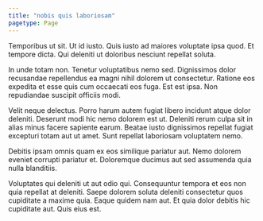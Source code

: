 ```yaml
---
title: "nobis quis laboriosam"
pagetype: Page
---
```

Temporibus ut sit. Ut id iusto. Quis iusto ad maiores voluptate ipsa quod. Et tempore dicta. Qui deleniti ut doloribus nesciunt repellat soluta.

In unde totam non. Tenetur voluptatibus nemo sed. Dignissimos dolor recusandae repellendus ea magni nihil dolorem ut consectetur. Ratione eos expedita et esse quis cum occaecati eos fuga. Est est ipsa. Non repudiandae suscipit officiis modi.

Velit neque delectus. Porro harum autem fugiat libero incidunt atque dolor deleniti. Deserunt modi hic nemo dolorem est ut.
Deleniti rerum culpa sit in alias minus facere sapiente earum. Beatae iusto dignissimos repellat fugiat excepturi totam aut ut amet. Sunt repellat laboriosam voluptatem nemo.

Debitis ipsam omnis quam ex eos similique pariatur aut. Nemo dolorem eveniet corrupti pariatur et. Doloremque ducimus aut sed assumenda quia nulla blanditiis.

Voluptates qui deleniti ut aut odio qui. Consequuntur tempora et eos non quia repellat at deleniti. Saepe dolorem soluta deleniti consectetur quos cupiditate a maxime quia. Eaque quidem nam aut. Et quia dolor debitis hic cupiditate aut. Quis eius est.
